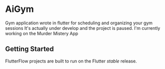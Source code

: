 # AiGym

Gym application wrote in flutter for scheduling and organizing your gym sessions It's actually under develop and the project is paused. I'm currently working on the Murder Mistery App

## Getting Started

FlutterFlow projects are built to run on the Flutter _stable_ release.
